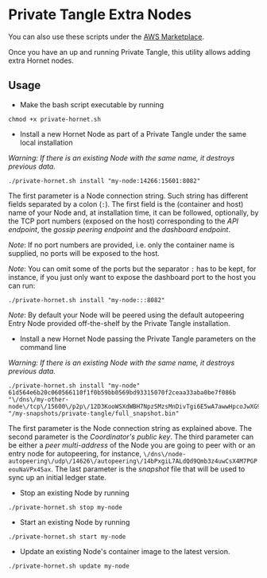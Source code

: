 # Private Tangle Extra Nodes

You can also use these scripts under the [AWS Marketplace](../README_AWS.md).

Once you have an up and running Private Tangle, this utility allows adding extra Hornet nodes. 

## Usage

* Make the bash script executable by running

```
chmod +x private-hornet.sh
```

* Install a new Hornet Node as part of a Private Tangle under the same local installation

*Warning: If there is an existing Node with the same name, it destroys previous data.* 

```
./private-hornet.sh install "my-node:14266:15601:8082"
```

The first parameter is a Node connection string. Such string has different 
fields separated by a colon (`:`). The first field is the (container and host) name 
of your Node and, at installation time, it can be followed, optionally, by the TCP port 
numbers (exposed on the host) corresponding to 
the *API endpoint*, the *gossip peering endpoint* and the *dashboard endpoint*. 

*Note*: If no port numbers are provided, i.e. only the container name is supplied, no ports will be exposed to the host. 

*Note*: You can omit some of the ports but the separator `:` has to be kept, for instance, if you just only want to  expose the dashboard port to the host you can run:

```
./private-hornet.sh install "my-node:::8082"
```

*Note*: By default your Node will be peered using the default autopeering Entry Node provided off-the-shelf by the Private Tangle installation. 

 * Install a new Hornet Node passing the Private Tangle parameters on the command line

*Warning: If there is an existing Node with the same name, it destroys previous data.* 

```
./private-hornet.sh install "my-node"  
61d564e6b20c060566110f1f0b59bb0569bd93315070f2ceaa33aba0be7f086b 
"\/dns\/my-other-node\/tcp\/15600\/p2p\/12D3KooWSXdWBH7NpzSMzsMnDivTgi6E5wA7awwHpcoJwXG9wUdx" 
"/my-snapshots/private-tangle/full_snapshot.bin"
```

The first parameter is the Node connection string as explained above. The second parameter is the 
*Coordinator's public key*. The third parameter can be either  a *peer multi-address* of the Node you are going 
to peer with or an entry node for autopeering, for instance, `\/dns\/node-autopeering\/udp\/14626\/autopeering\/14bPxgiL7ALdQd9Qmb3z4uwCsX4M7PGPeouNaVPx45ax`. 
The last parameter is the *snapshot* file that will be used to sync up an initial ledger state. 

* Stop an existing Node by running 

```
./private-hornet.sh stop my-node
```

* Start an existing Node by running

```
./private-hornet.sh start my-node
```

* Update an existing Node's container image to the latest version. 

```
./private-hornet.sh update my-node
```
